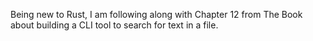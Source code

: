 Being new to Rust, I am following along with Chapter 12 from The Book about building a CLI tool to search for text in a file.
